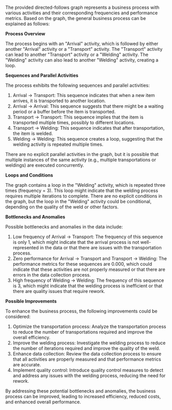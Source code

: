 The provided directed-follows graph represents a business process with various activities and their corresponding frequencies and performance metrics. Based on the graph, the general business process can be explained as follows:

**Process Overview**

The process begins with an "Arrival" activity, which is followed by either another "Arrival" activity or a "Transport" activity. The "Transport" activity can lead to another "Transport" activity or a "Welding" activity. The "Welding" activity can also lead to another "Welding" activity, creating a loop.

**Sequences and Parallel Activities**

The process exhibits the following sequences and parallel activities:

1. Arrival -> Transport: This sequence indicates that when a new item arrives, it is transported to another location.
2. Arrival -> Arrival: This sequence suggests that there might be a waiting period or a buffer before the item is transported.
3. Transport -> Transport: This sequence implies that the item is transported multiple times, possibly to different locations.
4. Transport -> Welding: This sequence indicates that after transportation, the item is welded.
5. Welding -> Welding: This sequence creates a loop, suggesting that the welding activity is repeated multiple times.

There are no explicit parallel activities in the graph, but it is possible that multiple instances of the same activity (e.g., multiple transportations or weldings) are executed concurrently.

**Loops and Conditions**

The graph contains a loop in the "Welding" activity, which is repeated three times (frequency = 3). This loop might indicate that the welding process requires multiple iterations to complete. There are no explicit conditions in the graph, but the loop in the "Welding" activity could be conditional, depending on the quality of the weld or other factors.

**Bottlenecks and Anomalies**

Possible bottlenecks and anomalies in the data include:

1. Low frequency of Arrival -> Transport: The frequency of this sequence is only 1, which might indicate that the arrival process is not well-represented in the data or that there are issues with the transportation process.
2. Zero performance for Arrival -> Transport and Transport -> Welding: The performance metrics for these sequences are 0.000, which could indicate that these activities are not properly measured or that there are errors in the data collection process.
3. High frequency of Welding -> Welding: The frequency of this sequence is 3, which might indicate that the welding process is inefficient or that there are quality issues that require rework.

**Possible Improvements**

To enhance the business process, the following improvements could be considered:

1. Optimize the transportation process: Analyze the transportation process to reduce the number of transportations required and improve the overall efficiency.
2. Improve the welding process: Investigate the welding process to reduce the number of iterations required and improve the quality of the weld.
3. Enhance data collection: Review the data collection process to ensure that all activities are properly measured and that performance metrics are accurate.
4. Implement quality control: Introduce quality control measures to detect and address any issues with the welding process, reducing the need for rework.

By addressing these potential bottlenecks and anomalies, the business process can be improved, leading to increased efficiency, reduced costs, and enhanced overall performance.